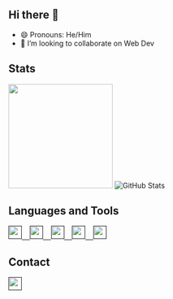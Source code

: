 ## Hi there 👋

- 😄 Pronouns: He/Him
- 👯 I’m looking to collaborate on Web Dev 


## Stats
<img src="https://github-readme-stats.vercel.app/api?username=Maitrey1111&theme=radical" height="205px"><img/>
![GitHub Stats](https://github-readme-stats.vercel.app/api/top-langs/?username=Maitrey1111&show_icons=true&theme=radical)

## Languages and Tools
<a href="">
<img src = "https://img.shields.io/badge/-HTML 5-e34f26?logo=html5&logoColor=fff" height="26px"> &nbsp; <img/>
<img src = "https://img.shields.io/badge/-CSS 3-1572B6?logo=css3&logoColor=fff" height="26px"> &nbsp; <img/>
<img src = "https://img.shields.io/badge/-JavaScript-F7DF1E?logo=javascript&logoColor=000" height="26px"> &nbsp; <img/>
<img src = "https://img.shields.io/badge/-React JS-61DAFB?logo=react&logoColor=fff" height="26px"> &nbsp; <img/>
<img src = "https://img.shields.io/badge/-Firebase-FFCA28?logo=firebase&logoColor=fff" height="26px"><img/>
</a>

## Contact
<a href=""> 
<img src = "https://img.shields.io/badge/-Connect-0A66C2?logo=linkedin&logoColor=fff" height="26px"><img/>
</a>
<!--
**Maitrey1111/Maitrey1111** is a ✨ _special_ ✨ repository because its `README.md` (this file) appears on your GitHub profile.

Here are some ideas to get you started:

- 🔭 I’m currently working on ...
- 🌱 I’m currently learning ...
- 👯 I’m looking to collaborate on ...
- 🤔 I’m looking for help with ...
- 💬 Ask me about ...
- 📫 How to reach me: ...
- 😄 Pronouns: ...
- ⚡ Fun fact: ...



### B.Tech (Computer Science) at VIT, Vellore '24

- 🌱 I’m currently learning Backend Web Dev
- 👯 I’m looking to collaborate on Web Dev (Frontend)
- 🤔 I’m looking for help with Backend Web Dev

### Stats
![GitHub Stats](https://github-readme-stats.vercel.app/api?username=Maitrey1111&theme=radical)
https://simpleicons.org/

-->
